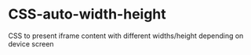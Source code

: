 # CSS-auto-width-height
CSS to present iframe content with different widths/height depending on device screen
